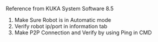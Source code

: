 Reference from KUKA System Software 8.5

1. Make Sure Robot is in Automatic mode 
2. Verify robot ip/port in information tab
3. Make P2P Connection and Verify by using Ping in CMD